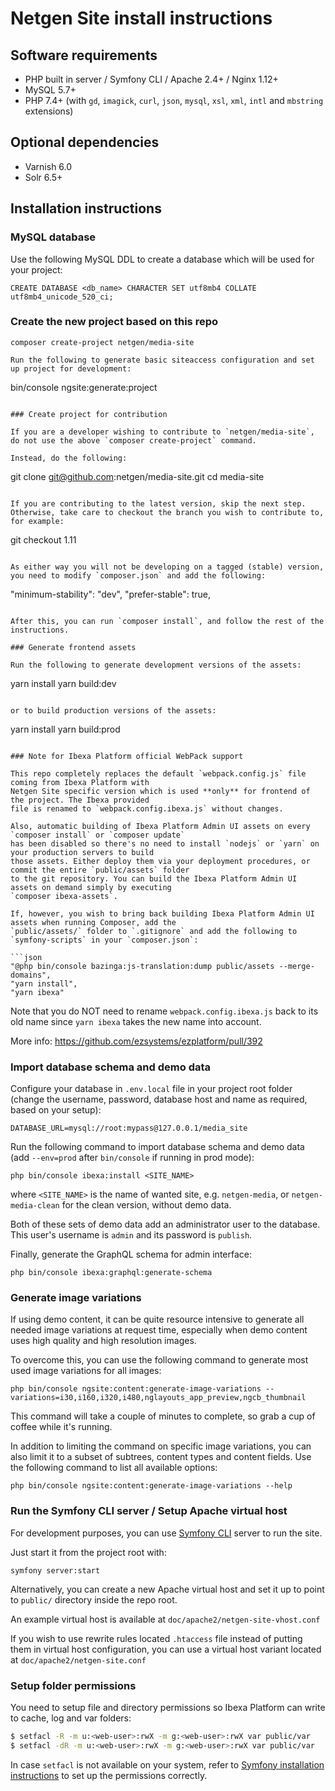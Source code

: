 Netgen Site install instructions
================================

Software requirements
---------------------

* PHP built in server / Symfony CLI / Apache 2.4+ / Nginx 1.12+
* MySQL 5.7+
* PHP 7.4+ (with `gd`, `imagick`, `curl`, `json`, `mysql`, `xsl`, `xml`, `intl` and `mbstring` extensions)

Optional dependencies
---------------------

* Varnish 6.0
* Solr 6.5+

Installation instructions
-------------------------

### MySQL database

Use the following MySQL DDL to create a database which will be used for your project:

```mysql
CREATE DATABASE <db_name> CHARACTER SET utf8mb4 COLLATE utf8mb4_unicode_520_ci;
```

### Create the new project based on this repo

```
composer create-project netgen/media-site

Run the following to generate basic siteaccess configuration and set up project for development:

```
bin/console ngsite:generate:project
```

### Create project for contribution

If you are a developer wishing to contribute to `netgen/media-site`, do not use the above `composer create-project` command.

Instead, do the following:

```
git clone git@github.com:netgen/media-site.git
cd media-site
```

If you are contributing to the latest version, skip the next step. Otherwise, take care to checkout the branch you wish to contribute to, for example:

```
git checkout 1.11
```

As either way you will not be developing on a tagged (stable) version, you need to modify `composer.json` and add the following:

```
"minimum-stability": "dev",
"prefer-stable": true,
```

After this, you can run `composer install`, and follow the rest of the instructions.

### Generate frontend assets

Run the following to generate development versions of the assets:

```
yarn install
yarn build:dev
```

or to build production versions of the assets:

```
yarn install
yarn build:prod
```

### Note for Ibexa Platform official WebPack support

This repo completely replaces the default `webpack.config.js` file coming from Ibexa Platform with
Netgen Site specific version which is used **only** for frontend of the project. The Ibexa provided
file is renamed to `webpack.config.ibexa.js` without changes.

Also, automatic building of Ibexa Platform Admin UI assets on every `composer install` or `composer update`
has been disabled so there's no need to install `nodejs` or `yarn` on your production servers to build
those assets. Either deploy them via your deployment procedures, or commit the entire `public/assets` folder
to the git repository. You can build the Ibexa Platform Admin UI assets on demand simply by executing
`composer ibexa-assets`.

If, however, you wish to bring back building Ibexa Platform Admin UI assets when running Composer, add the
`public/assets/` folder to `.gitignore` and add the following to `symfony-scripts` in your `composer.json`:

```json
"@php bin/console bazinga:js-translation:dump public/assets --merge-domains",
"yarn install",
"yarn ibexa"
```

Note that you do NOT need to rename `webpack.config.ibexa.js` back to its old name since
`yarn ibexa` takes the new name into account.

More info: https://github.com/ezsystems/ezplatform/pull/392

### Import database schema and demo data

Configure your database in `.env.local` file in your project root folder (change the username,
password, database host and name as required, based on your setup):

```
DATABASE_URL=mysql://root:mypass@127.0.0.1/media_site
```

Run the following command to import database schema and demo data (add `--env=prod`
after `bin/console` if running in prod mode):

```
php bin/console ibexa:install <SITE_NAME>
```

where `<SITE_NAME>` is the name of wanted site, e.g. `netgen-media`,
or `netgen-media-clean` for the clean version, without demo data.

Both of these sets of demo data add an administrator user to the database.
This user's username is `admin` and its password is `publish`.

Finally, generate the GraphQL schema for admin interface:

```
php bin/console ibexa:graphql:generate-schema
```

### Generate image variations

If using demo content, it can be quite resource intensive to generate all needed image variations
at request time, especially when demo content uses high quality and high resolution images.

To overcome this, you can use the following command to generate most used image variations for all images:

```
php bin/console ngsite:content:generate-image-variations --variations=i30,i160,i320,i480,nglayouts_app_preview,ngcb_thumbnail
```

This command will take a couple of minutes to complete, so grab a cup of coffee while it's running.

In addition to limiting the command on specific image variations, you can also limit it to a subset of
subtrees, content types and content fields. Use the following command to list all available options:

```
php bin/console ngsite:content:generate-image-variations --help
```

### Run the Symfony CLI server / Setup Apache virtual host

For development purposes, you can use [Symfony CLI](https://symfony.com/download) server to run the site.

Just start it from the project root with:

```
symfony server:start
```

Alternatively, you can create a new Apache virtual host and set it up to point
to `public/` directory inside the repo root.

An example virtual host is available at `doc/apache2/netgen-site-vhost.conf`

If you wish to use rewrite rules located `.htaccess` file instead of putting
them in virtual host configuration, you can use a virtual host variant located
at `doc/apache2/netgen-site.conf`

### Setup folder permissions

You need to setup file and directory permissions so Ibexa Platform can write to cache,
log and var folders:

```bash
$ setfacl -R -m u:<web-user>:rwX -m g:<web-user>:rwX var public/var
$ setfacl -dR -m u:<web-user>:rwX -m g:<web-user>:rwX var public/var
```

In case `setfacl` is not available on your system, refer to [Symfony installation instructions]
to set up the permissions correctly.

[Symfony installation instructions]: https://symfony.com/doc/3.4/setup/file_permissions.html
